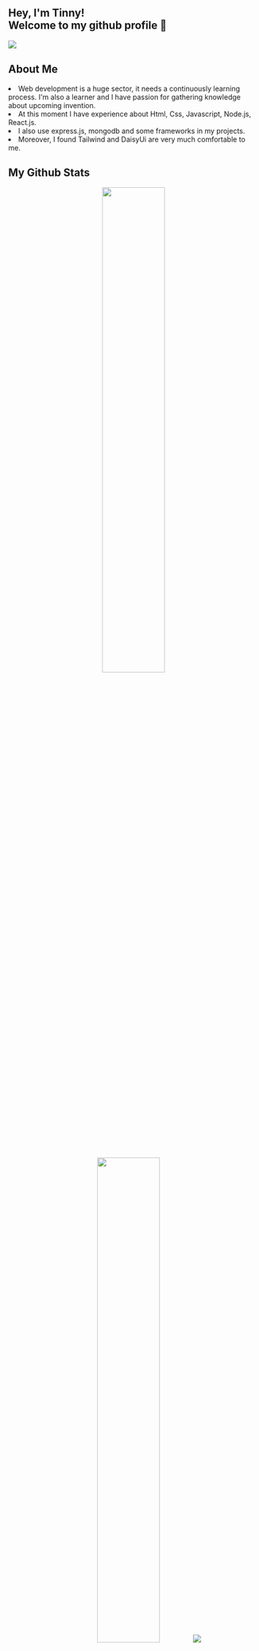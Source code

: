 ## Hey, I'm Tinny! <br> Welcome to my github profile 👋

<!--
**TinnyDatta/TinnyDatta** is a ✨ _special_ ✨ repository because its `README.md` (this file) appears on your GitHub profile.

Here are some ideas to get you started:

- 🔭 I’m currently working on ...
- 🌱 I’m currently learning ...
- 👯 I’m looking to collaborate on ...
- 🤔 I’m looking for help with ...
- 💬 Ask me about ...
- 📫 How to reach me: ...
- 😄 Pronouns: ...
- ⚡ Fun fact: ...
-->

<img src="https://i.ibb.co/fMkvY0J/1699252040022.jpg"></img>

## About Me
<li>
  Web development is a huge sector, it needs a continuously learning process. I'm also a learner and I have passion for gathering knowledge about upcoming invention.  
</li>
<li>
  At this moment I have experience about Html, Css, Javascript, Node.js, React.js.
</li>
<li>
   I also use express.js, mongodb and some frameworks in my projects.
</li>
<li>
  Moreover, I found Tailwind and DaisyUi are very much comfortable to me.
</li>

## My Github Stats
<p align="center">
  <img height="50%" width="auto" src ="https://github-readme-stats.vercel.app/api?username=TinnyDatta&show_icons=true&count_private=true&theme=darcula&hide_border=true&hide=issues,contribs&bg_color=00000000">
  <img height="50%" width="auto" src ="https://github-readme-stats.vercel.app/api/top-langs/?username=TinnyDatta&layout=compact&hide_border=true&theme=darcula&bg_color=00000000&langs_count=6&hide=jupyter%20notebook,tex,css,php&exclude_repo=Pacman-AI">
  <img src ="https://github-readme-streak-stats.herokuapp.com?user=TinnyDatta&theme=darcula&hide_border=true&background=FFFFFF00">
  <br>
</p>

### Tech Stack

![JavaScript](https://img.shields.io/badge/JavaScript-F7DF1E?logo=javascript&logoColor=black)
![Nodejs](https://img.shields.io/badge/Node.js-43853D?logo=node.js&logoColor=white)
![React](https://img.shields.io/badge/React-20232A?logo=react&logoColor=blue)
![HTML](https://img.shields.io/badge/HTML-E34F26.svg?logo=html5&logoColor=white)



